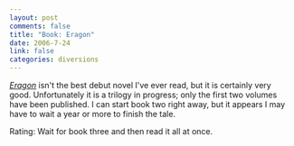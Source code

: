 ```yaml
--- 
layout: post
comments: false
title: "Book: Eragon"
date: 2006-7-24
link: false
categories: diversions
---
```

<i><a href="http://www.amazon.com/gp/product/0375826696/sr=8-3/qid=1153791961/ref=pd_bbs_3/104-8769076-5479133?ie=UTF8" title="Eragon">Eragon</a></i> isn't the best debut novel I've ever read, but it is certainly very good. Unfortunately it is a trilogy in progress; only the first two volumes have been published. I can start book two right away, but it appears I may have to wait a year or more to finish the tale.

Rating: Wait for book three and then read it all at once.
